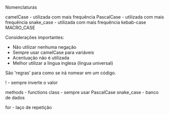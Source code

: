 Nomenclaturas

camelCase - utilizada com mais frequência
PascalCase - utilizada com mais frequência
snake_case - utilizada com mais frequência
kebab-case
MACRO_CASE

Considerações importantes:
 - Não utilizar nenhuma negação
 - Sempre usar camelCase para variáveis
 - Acentuação não é utilizada
 - Melhor utilizar a língua inglesa (língua universal)

São 'regras' para como se irá nomear em um código.

! - sempre inverte o valor

methods - functions
class - sempre usar PascalCase
snake_case - banco de dados


for - laço de repetição